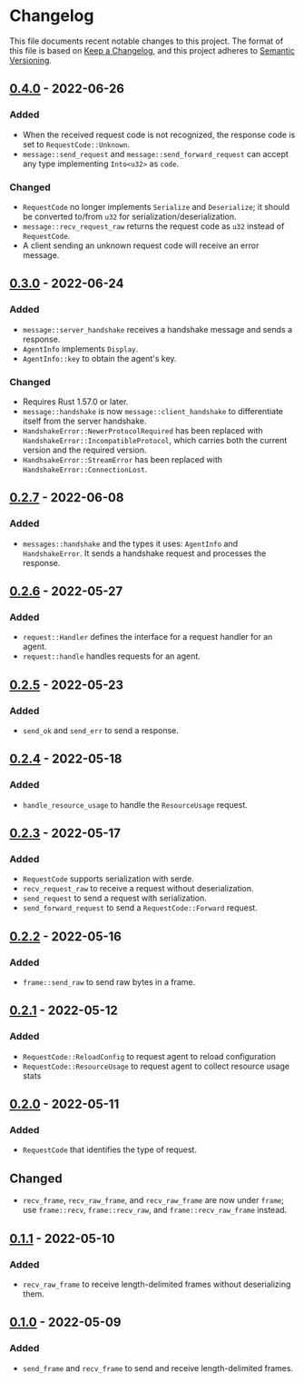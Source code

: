 # Changelog

This file documents recent notable changes to this project. The format of this
file is based on [Keep a Changelog](https://keepachangelog.com/en/1.0.0/), and
this project adheres to [Semantic
Versioning](https://semver.org/spec/v2.0.0.html).

## [0.4.0] - 2022-06-26

### Added

* When the received request code is not recognized, the response code is set to
  `RequestCode::Unknown`.
* `message::send_request` and `message::send_forward_request` can accept any
  type implementing `Into<u32>` as `code`.

### Changed

* `RequestCode` no longer implements `Serialize` and `Deserialize`; it should be
  converted to/from `u32` for serialization/deserialization.
* `message::recv_request_raw` returns the request code as `u32` instead of
  `RequestCode`.
* A client sending an unknown request code will receive an error message.

## [0.3.0] - 2022-06-24

### Added

* `message::server_handshake` receives a handshake message and sends a response.
* `AgentInfo` implements `Display`.
* `AgentInfo::key` to obtain the agent's key.

### Changed

* Requires Rust 1.57.0 or later.
* `message::handshake` is now `message::client_handshake` to differentiate
  itself from the server handshake.
* `HandshakeError::NewerProtocolRequired` has been replaced with
  `HandshakeError::IncompatibleProtocol`, which carries both the current version
  and the required version.
* `HandhsakeError::StreamError` has been replaced with
  `HandshakeError::ConnectionLost`.

## [0.2.7] - 2022-06-08

### Added

* `messages::handshake` and the types it uses: `AgentInfo` and `HandshakeError`.
  It sends a handshake request and processes the response.

## [0.2.6] - 2022-05-27

### Added

* `request::Handler` defines the interface for a request handler for an agent.
* `request::handle` handles requests for an agent.

## [0.2.5] - 2022-05-23

### Added

* `send_ok` and `send_err` to send a response.

## [0.2.4] - 2022-05-18

### Added

* `handle_resource_usage` to handle the `ResourceUsage` request.

## [0.2.3] - 2022-05-17

### Added

* `RequestCode` supports serialization with serde.
* `recv_request_raw` to receive a request without deserialization.
* `send_request` to send a request with serialization.
* `send_forward_request` to send a `RequestCode::Forward` request.

## [0.2.2] - 2022-05-16

### Added

* `frame::send_raw` to send raw bytes in a frame.

## [0.2.1] - 2022-05-12

### Added

* `RequestCode::ReloadConfig` to request agent to reload configuration
* `RequestCode::ResourceUsage` to request agent to collect resource usage stats

## [0.2.0] - 2022-05-11

### Added

* `RequestCode` that identifies the type of request.

## Changed

* `recv_frame`, `recv_raw_frame`, and `recv_raw_frame` are now under `frame`;
  use `frame::recv`, `frame::recv_raw`, and `frame::recv_raw_frame` instead.

## [0.1.1] - 2022-05-10

### Added

* `recv_raw_frame` to receive length-delimited frames without deserializing
  them.

## [0.1.0] - 2022-05-09

### Added

* `send_frame` and `recv_frame` to send and receive length-delimited frames.

[0.4.0]: https://github.com/petabi/oinq/compare/0.3.0...0.4.0
[0.3.0]: https://github.com/petabi/oinq/compare/0.2.7...0.3.0
[0.2.7]: https://github.com/petabi/oinq/compare/0.2.6...0.2.7
[0.2.6]: https://github.com/petabi/oinq/compare/0.2.5...0.2.6
[0.2.5]: https://github.com/petabi/oinq/compare/0.2.4...0.2.5
[0.2.4]: https://github.com/petabi/oinq/compare/0.2.3...0.2.4
[0.2.3]: https://github.com/petabi/oinq/compare/0.2.2...0.2.3
[0.2.2]: https://github.com/petabi/oinq/compare/0.2.1...0.2.2
[0.2.1]: https://github.com/petabi/oinq/compare/0.2.0...0.2.1
[0.2.0]: https://github.com/petabi/oinq/compare/0.1.1...0.2.0
[0.1.1]: https://github.com/petabi/oinq/compare/0.1.0...0.1.1
[0.1.0]: https://github.com/petabi/oinq/tree/0.1.0
